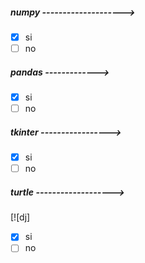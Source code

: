 ##### *numpy* -------------------->
- [x] si  
- [ ] no   

##### *pandas* ------------->
- [x] si 
- [ ] no

##### *tkinter* -----------------> 

- [x] si             
- [ ] no

##### *turtle* ------------------->
[![dj]
- [x] si 
- [ ] no
